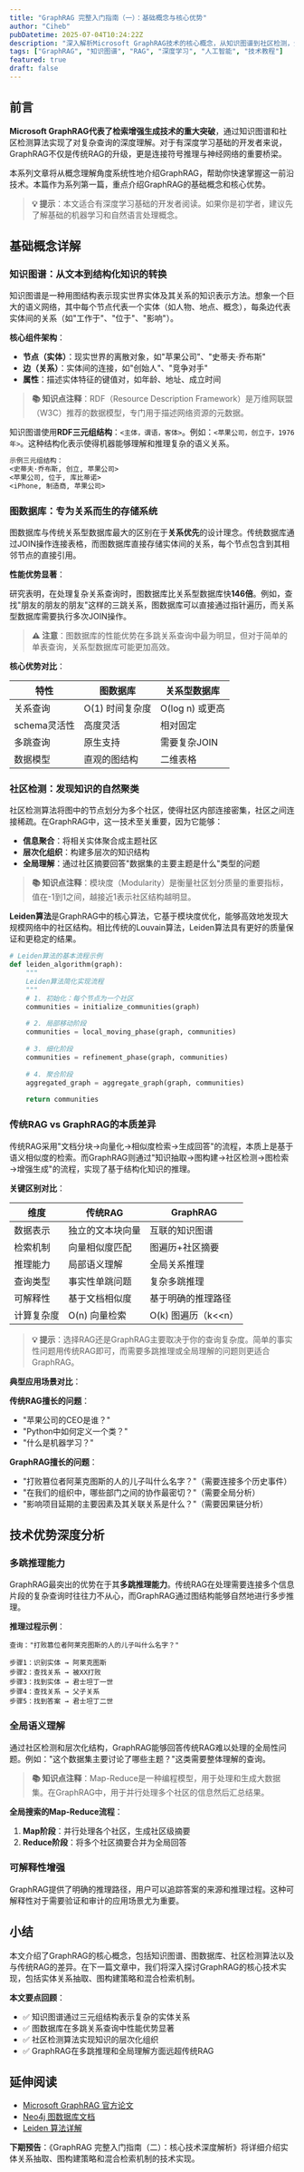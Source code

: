 ```yaml
---
title: "GraphRAG 完整入门指南（一）：基础概念与核心优势"
author: "Ciheb"
pubDatetime: 2025-07-04T10:24:22Z
description: "深入解析Microsoft GraphRAG技术的核心概念，从知识图谱到社区检测，全面理解这一检索增强生成技术的重大突破"
tags: ["GraphRAG", "知识图谱", "RAG", "深度学习", "人工智能", "技术教程"]
featured: true
draft: false
---
```


## 前言

**Microsoft GraphRAG代表了检索增强生成技术的重大突破**，通过知识图谱和社区检测算法实现了对复杂查询的深度理解。对于有深度学习基础的开发者来说，GraphRAG不仅是传统RAG的升级，更是连接符号推理与神经网络的重要桥梁。

本系列文章将从概念理解角度系统性地介绍GraphRAG，帮助你快速掌握这一前沿技术。本篇作为系列第一篇，重点介绍GraphRAG的基础概念和核心优势。

> **💡 提示**：本文适合有深度学习基础的开发者阅读。如果你是初学者，建议先了解基础的机器学习和自然语言处理概念。

## 基础概念详解

### 知识图谱：从文本到结构化知识的转换

知识图谱是一种用图结构表示现实世界实体及其关系的知识表示方法。想象一个巨大的语义网络，其中每个节点代表一个实体（如人物、地点、概念），每条边代表实体间的关系（如"工作于"、"位于"、"影响"）。

**核心组件架构**：

- **节点（实体）**：现实世界的离散对象，如"苹果公司"、"史蒂夫·乔布斯"
- **边（关系）**：实体间的连接，如"创始人"、"竞争对手" 
- **属性**：描述实体特征的键值对，如年龄、地址、成立时间

> **📚 知识点注释**：RDF（Resource Description Framework）是万维网联盟（W3C）推荐的数据模型，专门用于描述网络资源的元数据。

知识图谱使用**RDF三元组结构**：`<主体，谓语，客体>`。例如：`<苹果公司，创立于，1976年>`。这种结构化表示使得机器能够理解和推理复杂的语义关系。

```markdown
示例三元组结构：
<史蒂夫·乔布斯, 创立, 苹果公司>
<苹果公司, 位于, 库比蒂诺>
<iPhone, 制造商, 苹果公司>
```

### 图数据库：专为关系而生的存储系统

图数据库与传统关系型数据库最大的区别在于**关系优先**的设计理念。传统数据库通过JOIN操作连接表格，而图数据库直接存储实体间的关系，每个节点包含到其相邻节点的直接引用。

**性能优势显著**：

研究表明，在处理复杂关系查询时，图数据库比关系型数据库快**146倍**。例如，查找"朋友的朋友的朋友"这样的三跳关系，图数据库可以直接通过指针遍历，而关系型数据库需要执行多次JOIN操作。

> **⚠️ 注意**：图数据库的性能优势在多跳关系查询中最为明显，但对于简单的单表查询，关系型数据库可能更加高效。

**核心优势对比**：

| 特性 | 图数据库 | 关系型数据库 |
|------|----------|--------------|
| 关系查询 | O(1) 时间复杂度 | O(log n) 或更高 |
| schema灵活性 | 高度灵活 | 相对固定 |
| 多跳查询 | 原生支持 | 需要复杂JOIN |
| 数据模型 | 直观的图结构 | 二维表格 |

### 社区检测：发现知识的自然聚类

社区检测算法将图中的节点划分为多个社区，使得社区内部连接密集，社区之间连接稀疏。在GraphRAG中，这一技术至关重要，因为它能够：

- **信息聚合**：将相关实体聚合成主题社区
- **层次化组织**：构建多层次的知识结构
- **全局理解**：通过社区摘要回答"数据集的主要主题是什么"类型的问题

> **📚 知识点注释**：模块度（Modularity）是衡量社区划分质量的重要指标，值在-1到1之间，越接近1表示社区结构越明显。

**Leiden算法**是GraphRAG中的核心算法，它基于模块度优化，能够高效地发现大规模网络中的社区结构。相比传统的Louvain算法，Leiden算法具有更好的质量保证和更稳定的结果。

```python
# Leiden算法的基本流程示例
def leiden_algorithm(graph):
    """
    Leiden算法简化实现流程
    """
    # 1. 初始化：每个节点为一个社区
    communities = initialize_communities(graph)
    
    # 2. 局部移动阶段
    communities = local_moving_phase(graph, communities)
    
    # 3. 细化阶段
    communities = refinement_phase(graph, communities)
    
    # 4. 聚合阶段
    aggregated_graph = aggregate_graph(graph, communities)
    
    return communities
```

### 传统RAG vs GraphRAG的本质差异

传统RAG采用"文档分块→向量化→相似度检索→生成回答"的流程，本质上是基于语义相似度的检索。而GraphRAG则通过"知识抽取→图构建→社区检测→图检索→增强生成"的流程，实现了基于结构化知识的推理。

**关键区别对比**：

| 维度 | 传统RAG | GraphRAG |
|------|---------|----------|
| 数据表示 | 独立的文本块向量 | 互联的知识图谱 |
| 检索机制 | 向量相似度匹配 | 图遍历+社区摘要 |
| 推理能力 | 局部语义理解 | 全局关系推理 |
| 查询类型 | 事实性单跳问题 | 复杂多跳推理 |
| 可解释性 | 基于文档相似度 | 基于明确的推理路径 |
| 计算复杂度 | O(n) 向量检索 | O(k) 图遍历（k<<n） |

> **💡 提示**：选择RAG还是GraphRAG主要取决于你的查询复杂度。简单的事实性问题用传统RAG即可，而需要多跳推理或全局理解的问题则更适合GraphRAG。

**典型应用场景对比**：

**传统RAG擅长的问题**：
- "苹果公司的CEO是谁？"
- "Python中如何定义一个类？"
- "什么是机器学习？"

**GraphRAG擅长的问题**：
- "打败篡位者阿莱克图斯的人的儿子叫什么名字？"（需要连接多个历史事件）
- "在我们的组织中，哪些部门之间的协作最密切？"（需要全局分析）
- "影响项目延期的主要因素及其关联关系是什么？"（需要因果链分析）

## 技术优势深度分析

### 多跳推理能力

GraphRAG最突出的优势在于其**多跳推理能力**。传统RAG在处理需要连接多个信息片段的复杂查询时往往力不从心，而GraphRAG通过图结构能够自然地进行多步推理。

**推理过程示例**：
```
查询："打败篡位者阿莱克图斯的人的儿子叫什么名字？"

步骤1：识别实体 → 阿莱克图斯
步骤2：查找关系 → 被XX打败
步骤3：找到实体 → 君士坦丁一世  
步骤4：查找关系 → 父子关系
步骤5：找到答案 → 君士坦丁二世
```

### 全局语义理解

通过社区检测和层次化结构，GraphRAG能够回答传统RAG难以处理的全局性问题。例如："这个数据集主要讨论了哪些主题？"这类需要整体理解的查询。

> **📚 知识点注释**：Map-Reduce是一种编程模型，用于处理和生成大数据集。在GraphRAG中，用于并行处理多个社区的信息然后汇总结果。

**全局搜索的Map-Reduce流程**：
1. **Map阶段**：并行处理各个社区，生成社区级摘要
2. **Reduce阶段**：将多个社区摘要合并为全局回答

### 可解释性增强

GraphRAG提供了明确的推理路径，用户可以追踪答案的来源和推理过程。这种可解释性对于需要验证和审计的应用场景尤为重要。

## 小结

本文介绍了GraphRAG的核心概念，包括知识图谱、图数据库、社区检测算法以及与传统RAG的差异。在下一篇文章中，我们将深入探讨GraphRAG的核心技术实现，包括实体关系抽取、图构建策略和混合检索机制。

**本文要点回顾**：
- ✅ 知识图谱通过三元组结构表示复杂的实体关系
- ✅ 图数据库在多跳关系查询中性能优势显著
- ✅ 社区检测算法实现知识的层次化组织
- ✅ GraphRAG在多跳推理和全局理解方面远超传统RAG

## 延伸阅读

- [Microsoft GraphRAG 官方论文](https://www.microsoft.com/en-us/research/blog/graphrag-unlocking-llm-discovery-on-narrative-private-data/)
- [Neo4j 图数据库文档](https://neo4j.com/docs/)
- [Leiden 算法详解](https://www.nature.com/articles/s41598-019-41695-z)

**下期预告**：《GraphRAG 完整入门指南（二）：核心技术深度解析》将详细介绍实体关系抽取、图构建策略和混合检索机制的技术实现。 